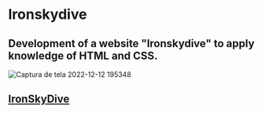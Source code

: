 # Ironskydive


## Development of a website "Ironskydive" to apply knowledge of HTML and CSS.

![Captura de tela 2022-12-12 195348](https://user-images.githubusercontent.com/99607827/207131538-2f528fd2-861a-4225-be3a-fff7180a1b47.png)

## <a href="fabiolpgomes.github.io/ironskydive/" target="_blank">IronSkyDive</a>
